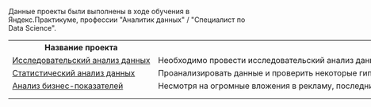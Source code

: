 Данные проекты были выполнены в ходе обучения в Яндекс.Практикуме, профессии "Аналитик данных" / "Специалист по Data Science".
<table style="width: 1000%;">
    <tr>
        <th>Название проекта</th>
        <th>Описание</th>
        <th>Используемые библиотеки</th>
    </tr>
    <tr>
        <td><a href="https://github.com/SergeyTsedrik/YandexPracticum/tree/main/Исследовательский%20анализ%20данных">Исследовательский анализ данных</td>
        <td>Необходимо провести исследовательский анализ данных и установите параметры, влияющие на цену объектов. Это позволит построить автоматизированную систему: она отследит аномалии и мошенническую деятельность.</td>
        <td>pandas, matplotlib, seaborn</td>
    </tr>
    <tr>
        <td><a href="https://github.com/SergeyTsedrik/YandexPracticum/tree/main/Статистический%20анализ%20данных#статистический-анализ-данных">Статистический анализ данных</td>
        <td>Проанализировать данные и проверить некоторые гипотезы, которые могут помочь бизнесу вырасти.</td>
        <td>pandas, matplotlib, seaborn, numpy, scipy</td>
    </tr>
    <tr>
        <td><a href="https://github.com/SergeyTsedrik/YandexPracticum/tree/main/Анализ%20бизнес-показателей">Анализ бизнес-показателей</td>
        <td>Несмотря на огромные вложения в рекламу, последние несколько месяцев компания терпит убытки. Ваша задача — разобраться в причинах и помочь компании выйти в плюс.</td>
        <td>pandas, matplotlib, seaborn, numpy.</td>
    </tr>
    <tr>
        <td></td>
        <td></td>
        <td></td>
    </tr>
    <tr>
        <td></td>
        <td></td>
        <td></td>
    </tr>
</table>

